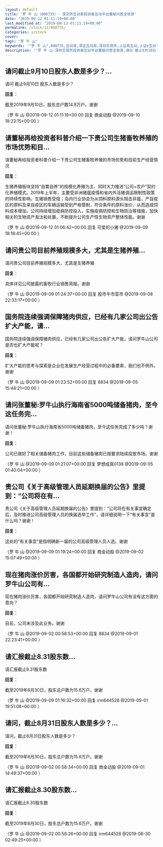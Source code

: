 ```yaml
---
layout: default
title: '罗 牛 山（000735）- 深交所互动易投资者互动平台董秘问答全收录'
date: "2019-09-12 01:11:19+00:00"
last_modified_at: "2019-09-12 01:11:19+00:00"
permalink: /stock/sz/000735/
categories: szstock
cover: 
tags: "罗 牛 山"
keywords: '"罗 牛 山",000735,互动易,深证互动易,深圳交易所,上证易互动,上证e互动'
description: '"罗 牛 山-深圳交易所投资者互动平台董秘问答全收录,请问 截止9月10日 股东人数是多少？"'
---
```


## 请问截止9月10日股东人数是多少？...

请问 截止9月10日 股东人数是多少？

**回复**：

截至2019年9月10日，股东总户数14.8万户。谢谢 

（罗 牛 山  @2019-09-12 01:11:19+00:00 回复 商金动股  @2019-09-10 18:23:15+00:00 ）

## 请董秘再给投资者科普介绍一下贵公司生猪畜牧养殖的市场优势和目...

请董秘再给投资者科普介绍一下贵公司生猪畜牧养殖的市场优势和目前生产经营情况

**回复**：

生猪养殖板块坚持“自繁自养”的规模化养殖为主、同时大力推进“公司+农户”契约化养殖模式。2019年上半年，主要受非洲猪瘟疫情和省内外活猪调运限制性政策的持续性影响，生猪销售受阻；岛内行业协会为从饲料原料源头阻击非瘟，产自疫区的原料及来自疫区的车辆运输受到严格管制，符合条件的原料涨价，从而造成饲料成本增加。公司持续增加疫病防控投入，实施疫病防控和生物防治等措施，加快相关的生物资产淘汰和处置，不断提升公司生产性生物资产整体性能。谢谢 

（罗 牛 山  @2019-09-12 01:06:42+00:00 回复 可爱的小猪  @2019-09-09 18:18:45+00:00 ）

## 请问贵公司目前养殖规模多大，尤其是生猪养殖...

请问贵公司目前养殖规模多大，尤其是生猪养殖

**回复**：

具体详见公司披露的畜牧行业销售简报。谢谢 

（罗 牛 山  @2019-09-09 01:24:37+00:00 回复 股市牛市菜市  @2019-09-08 22:33:17+00:00 ）

## 国务院连续强调保障猪肉供应，已经有几家公司出公告扩大产能，请...

国务院连续强调保障猪肉供应，已经有几家公司出公告扩大产能，请问罗牛山公司是否也扩大产能呢？

**回复**：

扩大产能的思考与探索是企业在发展生产经营过程中的必备要素，我们也不例外。谢谢 

（罗 牛 山  @2019-09-09 01:23:52+00:00 回复 8834  @2019-09-05 15:44:21+00:00 ）

## 请问张董秘:罗牛山执行海南省5000吨储备猪肉，至今这任务完...

请问张董秘:罗牛山执行海南省5000吨储备猪肉，至今这任务完成了多少吨？谢谢！

**回复**：

公司已做好了相关储备猪肉工作，目前这些储备猪肉已按要求陆续投放市场。谢谢 

（罗 牛 山  @2019-09-09 01:21:07+00:00 回复 梦想成真0138  @2019-09-05 01:40:04+00:00 ）

## 贵公司《关于高级管理人员延期换届的公告》里提到：“公司将在有...

贵公司《关于高级管理人员延期换届的公告》里提到：“公司将在有关事宜确定后，及时推进公司高级管理人员的换届选举工作”，请详细说明一下“有关事宜”是什么吗？谢谢！

**回复**：

这处的“有关事宜”是指明确新一届的公司高级管理人员人选。谢谢 

（罗 牛 山  @2019-09-09 01:19:24+00:00 回复 商金动股  @2019-09-02 15:07:49+00:00 ）

## 现在猪肉涨价厉害，各国都开始研究制造人造肉，请问罗牛山公司有...

现在猪肉涨价厉害，各国都开始研究制造人造肉，请问罗牛山公司有没有这方面的意向？

**回复**：

目前，公司未涉及此业务。谢谢 

（罗 牛 山  @2019-09-02 00:58:53+00:00 回复 8834  @2019-09-01 22:23:41+00:00 ）

## 请汇报截止8.31股东数...

请汇报截止8.31股东数

**回复**：

截至2019年8月30日，股东总户数为15.6万户。谢谢 

（罗 牛 山  @2019-09-09 01:16:32+00:00 回复 irm644528  @2019-09-01 19:51:08+00:00 ）

## 请问，截止8月31日股东人数是多少？...

请问，截止8月31日股东人数是多少？

**回复**：

截至2019年8月30日，股东总户数为15.6万户。谢谢 

（罗 牛 山  @2019-09-02 00:58:34+00:00 回复 商金动股  @2019-09-01 14:49:37+00:00 ）

## 请汇报截止8.30股东数...

请汇报截止8.30股东数

**回复**：

截至2019年8月30日，股东总户数为15.6万户。谢谢 

（罗 牛 山  @2019-09-02 00:58:26+00:00 回复 irm644528  @2019-08-30 02:49:25+00:00 ）

